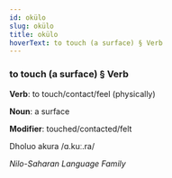 ```yaml
---
id: okülo
slug: okülo
title: okülo
hoverText: to touch (a surface) § Verb
---
```


### to touch (a surface) § Verb

**Verb**: to touch/contact/feel (physically)

**Noun**: a surface

**Modifier**: touched/contacted/felt

Dholuo akura /ɑ.kuː.ra/

*Nilo-Saharan Language Family*